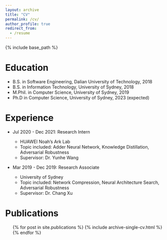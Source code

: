 ```yaml
---
layout: archive
title: "CV"
permalink: /cv/
author_profile: true
redirect_from:
  - /resume
---
```


{% include base_path %}

Education
======
* B.S. in Software Engineering, Dalian University of Technology, 2018
* B.S. in Information Technology, University of Sydney, 2018
* M.Phil. in Computer Science, University of Sydney, 2019
* Ph.D in Computer Science, University of Sydney, 2023 (expected)

Experience
======
* Jul 2020 - Dec 2021: Research Intern
  * HUAWEI Noah’s Ark Lab
  * Topic included: Adder Neural Network, Knowledge Distillation, Adversarial Robustness
  * Supervisor: Dr. Yunhe Wang

* Mar 2019 - Dec 2019: Research Associate
  * University of Sydney
  * Topic included: Network Compression, Neural Architecture Search, Adversarial Robustness
  * Supervisor: Dr. Chang Xu
  
<!-- Skills
======
* Skill 1
* Skill 2
  * Sub-skill 2.1
  * Sub-skill 2.2
  * Sub-skill 2.3
* Skill 3 -->

Publications
======
  <ul>{% for post in site.publications %}
    {% include archive-single-cv.html %}
  {% endfor %}</ul>
  
<!-- Talks
======
  <ul>{% for post in site.talks %}
    {% include archive-single-talk-cv.html %}
  {% endfor %}</ul>
  
Teaching
======
  <ul>{% for post in site.teaching %}
    {% include archive-single-cv.html %}
  {% endfor %}</ul>
  
Service and leadership
======
* Currently signed in to 43 different slack teams -->
